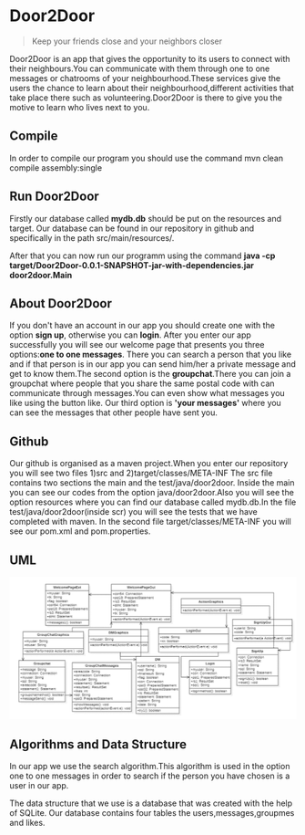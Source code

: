 # Door2Door
> Keep your friends close and your neighbors closer

Door2Door is an app that gives the opportunity to its users to connect with their neighbours.You can communicate with them
through one to one messages or chatrooms of your neighbourhood.These services give the users the chance to learn about their 
neighbourhood,different activities that take place there such as volunteering.Door2Door is there to give you the motive to learn 
who lives next to you.


## Compile
In order to compile our program you should use the command mvn clean compile assembly:single

## Run Door2Door
Firstly our database called **mydb.db** should be put on the resources and target.
Our database can be found in our repository in github and specifically in the path src/main/resources/.

After that you can now run our programm using the command **java -cp target/Door2Door-0.0.1-SNAPSHOT-jar-with-dependencies.jar door2door.Main**

## About Door2Door
If you don't have an account in our app you should create one with the option **sign up**, otherwise you can **login**.
After you enter our app successfully you will see our welcome page that presents you three options:**one to one messages**.
There you can search a person that you like and if that person is in our app you can send him/her a private message 
and get to know them.The second option is the **groupchat**.There you can join a groupchat where people that you share
the same postal code with can communicate through messages.You can even show what messages you like using the button like.
Our third option is **'your messages'** where you can see the messages
that other people have sent you.

## Github
Our github is organised as a maven project.When you enter our repository you will see two files 1)src and 2)target/classes/META-INF
The src file contains two sections the main and the test/java/door2door. Inside the main you can see our codes from the option 
java/door2door.Also you will see the option resources where you can find our database called mydb.db.In the file test/java/door2door(inside scr) you will see the tests that we have completed with maven. In the second file target/classes/META-INF you will see our pom.xml and pom.properties.

## UML
![UML diagramm](https://github.com/ElenaSkep/Dream-Team/blob/main/uml.png)

## Algorithms and Data Structure
In our app we use the search algorithm.This algorithm is used in the option one to one messages in order to search 
if the person you have chosen is a user in our app.

The data structure that we use is a database that was created with the help of SQLite.
Our database contains four tables the users,messages,groupmes and likes.


